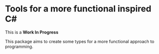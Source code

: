 # Tools for a more functional inspired C#
This is a **Work In Progress**

This package aims to create some types for a more functional approach to programming.